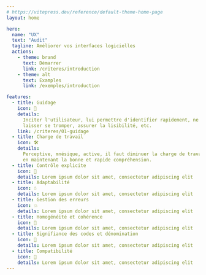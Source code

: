 ```yaml
---
# https://vitepress.dev/reference/default-theme-home-page
layout: home

hero:
  name: "UX"
  text: "Audit"
  tagline: Améliorer vos interfaces logicielles
  actions:
    - theme: brand
      text: Démarrer
      link: /criteres/introduction
    - theme: alt
      text: Examples
      link: /exemples/introduction

features:
  - title: Guidage
    icon: 🛒
    details:
      Inciter l'utilisateur, lui permettre d'identifier rapidement, ne pas le
      laisser se tromper, assurer la lisibilité, etc.
    link: /criteres/01-guidage
  - title: Charge de travail
    icon: 🛠️
    details:
      Perceptive, mnésique, active, il faut diminuer la charge de travail tout
      en maintenant la bonne et rapide compréhension.
  - title: Contrôle explicite
    icon: 🚗
    details: Lorem ipsum dolor sit amet, consectetur adipiscing elit
  - title: Adaptabilité
    icon: ☃
    details: Lorem ipsum dolor sit amet, consectetur adipiscing elit
  - title: Gestion des erreurs
    icon: 💥
    details: Lorem ipsum dolor sit amet, consectetur adipiscing elit
  - title: Homogénéité et cohérence
    icon: 🍔
    details: Lorem ipsum dolor sit amet, consectetur adipiscing elit
  - title: Signifiance des codes et dénomination
    icon: 🥐
    details: Lorem ipsum dolor sit amet, consectetur adipiscing elit
  - title: Compatibilité
    icon: 🚞
    details: Lorem ipsum dolor sit amet, consectetur adipiscing elit
---
```

